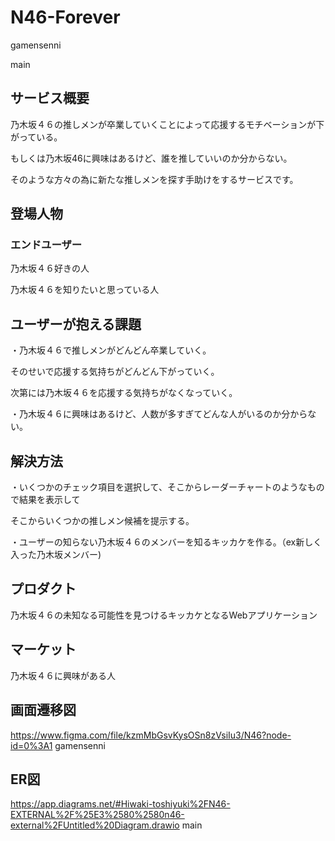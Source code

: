 # N46-Forever

 gamensenni


 main

## サービス概要
乃木坂４６の推しメンが卒業していくことによって応援するモチベーションが下がっている。

もしくは乃木坂46に興味はあるけど、誰を推していいのか分からない。

そのような方々の為に新たな推しメンを探す手助けをするサービスです。

## 登場人物

### エンドユーザー

乃木坂４６好きの人

乃木坂４６を知りたいと思っている人

## ユーザーが抱える課題
・乃木坂４６で推しメンがどんどん卒業していく。

そのせいで応援する気持ちがどんどん下がっていく。

次第には乃木坂４６を応援する気持ちがなくなっていく。

・乃木坂４６に興味はあるけど、人数が多すぎてどんな人がいるのか分からない。

## 解決方法
・いくつかのチェック項目を選択して、そこからレーダーチャートのようなもので結果を表示して

そこからいくつかの推しメン候補を提示する。

・ユーザーの知らない乃木坂４６のメンバーを知るキッカケを作る。（ex新しく入った乃木坂メンバー)

## プロダクト
乃木坂４６の未知なる可能性を見つけるキッカケとなるWebアプリケーション

## マーケット
乃木坂４６に興味がある人

## 画面遷移図
https://www.figma.com/file/kzmMbGsvKysOSn8zVsiIu3/N46?node-id=0%3A1
 gamensenni


## ER図
https://app.diagrams.net/#Hiwaki-toshiyuki%2FN46-EXTERNAL%2F%25E3%2580%2580n46-external%2FUntitled%20Diagram.drawio
 main
